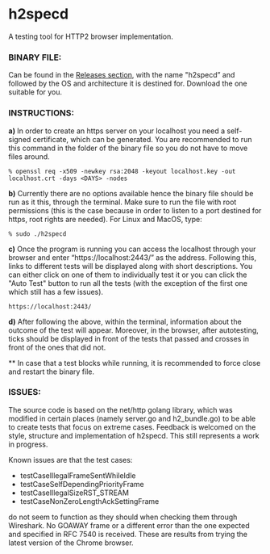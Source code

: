 # h2specd
A testing tool for HTTP2 browser implementation.

### BINARY FILE:

Can be found in the [Releases section](https://github.com/Certerazvi/h2specd/releases), with the name "h2specd” and followed by the OS and architecture it is destined for. Download the one suitable for you.

### INSTRUCTIONS:

**a)** In order to create an https server on your localhost you need a self-signed certificate, which can be generated. You are recommended to run this command in the folder of the binary file so you do not have to move files around.

    % openssl req -x509 -newkey rsa:2048 -keyout localhost.key -out localhost.crt -days <DAYS> -nodes

**b)** Currently there are no options available hence the binary file should be run as it this, through the terminal. Make sure to run the file with root permissions (this is the case because in order to listen to a port destined for https, root rights are needed). For Linux and MacOS, type:

    % sudo ./h2specd

**c)** Once the program is running you can access the localhost through your browser and enter “https://localhost:2443/” as the address. Following this, links to different tests will be displayed along with short descriptions. You can either click on one of them to individually test it or you can click the "Auto Test" button to run all the tests (with the exception of the first one which still has a few issues).

    https://localhost:2443/

**d)** After following the above, within the terminal, information about the outcome of the test will appear. Moreover, in the browser, after autotesting, ticks should be displayed in front of the tests that passed and crosses in front of the ones that did not.

\*\* In case that a test blocks while running, it is recommended to force close and restart the binary file.

### ISSUES:

The source code is based on the net/http golang library, which was modified in certain places (namely server.go and h2_bundle.go) to be able to create tests that focus on extreme cases. Feedback is welcomed on the style, structure and implementation of h2specd. This still represents a work in progress.

Known issues are that the test cases:

* testCaseIllegalFrameSentWhileIdle
* testCaseSelfDependingPriorityFrame
* testCaseIllegalSizeRST_STREAM
* testCaseNonZeroLengthAckSettingFrame

do not seem to function as they should when checking them through Wireshark. No GOAWAY frame or a different error than the one expected and specified in RFC 7540 is received. These are results from trying the latest version of the Chrome browser.
